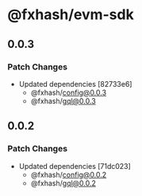 # @fxhash/evm-sdk

## 0.0.3

### Patch Changes

- Updated dependencies [82733e6]
  - @fxhash/config@0.0.3
  - @fxhash/gql@0.0.3

## 0.0.2

### Patch Changes

- Updated dependencies [71dc023]
  - @fxhash/config@0.0.2
  - @fxhash/gql@0.0.2
